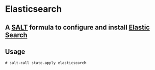 # Elasticsearch

## A [SALT](https://saltstack.org) formula to configure and install [Elastic Search](https://www.elastic.co/)

## Usage

`# salt-call state.apply elasticsearch`

